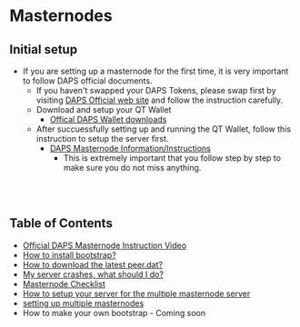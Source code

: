 # Masternodes
## Initial setup
  * If you are setting up a masternode for the first time, it is very important to follow DAPS official documents.
    - If you haven't swapped your DAPS Tokens, please swap first by visiting [DAPS Official web site](https://officialdapscoin.com/) and follow the instruction carefully.
    - Download and setup your QT Wallet
      - [Offical DAPS Wallet downloads](https://officialdapscoin.com/daps-mainnet-downloads/)
    - After succuessfully setting up and running the QT Wallet, follow this instruction to setup the server first.
      - [DAPS Masternode Information/Instructions](https://officialdapscoin.com/masternodes/)
        - This is extremely important that you follow step by step to make sure you do not miss anything.

<br><br>

## Table of Contents
  * [Official DAPS Masternode Instruction Video](https://www.youtube.com/watch?v=fRafErbGYzs)
  * [How to install bootstrap?](masternodes-bootstrap.md)
  * [How to download the latest peer.dat?](masternodes-peers.md)
  * [My server crashes, what should I do?](masternodes-fix-1.0.3.4-crash.md)
  * [Masternode Checklist](masternode-checklist.md)
  * [How to setup your server for the multiple masternode server](masternodes-server-setup-for-multiple.md)
  * [setting up multiple masternodes](masternodes-nodes-setup.md)
  * How to make your own bootstrap - Coming soon


